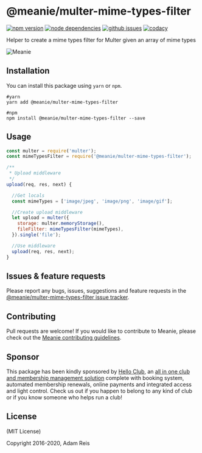 # @meanie/multer-mime-types-filter

[![npm version](https://img.shields.io/npm/v/@meanie/multer-mime-types-filter.svg)](https://www.npmjs.com/package/@meanie/multer-mime-types-filter)
[![node dependencies](https://david-dm.org/meanie/multer-mime-types-filter.svg)](https://david-dm.org/meanie/multer-mime-types-filter)
[![github issues](https://img.shields.io/github/issues/meanie/multer-mime-types-filter.svg)](https://github.com/meanie/multer-mime-types-filter/issues)
[![codacy](https://img.shields.io/codacy/c0decdb116194cc9b1e7c1d53b6a8b3d.svg)](https://www.codacy.com/app/meanie/multer-mime-types-filter)


Helper to create a mime types filter for Multer given an array of mime types

![Meanie](https://raw.githubusercontent.com/meanie/meanie/master/meanie-logo-full.png)

## Installation

You can install this package using `yarn` or `npm`.

```shell
#yarn
yarn add @meanie/multer-mime-types-filter

#npm
npm install @meanie/multer-mime-types-filter --save
```

## Usage

```js
const multer = require('multer');
const mimeTypesFilter = require('@meanie/multer-mime-types-filter');

/**
 * Upload middleware
 */
upload(req, res, next) {

  //Get locals
  const mimeTypes = ['image/jpeg', 'image/png', 'image/gif'];

  //Create upload middleware
  let upload = multer({
    storage: multer.memoryStorage(),
    fileFilter: mimeTypesFilter(mimeTypes),
  }).single('file');

  //Use middleware
  upload(req, res, next);
}
```

## Issues & feature requests

Please report any bugs, issues, suggestions and feature requests in the [@meanie/multer-mime-types-filter issue tracker](https://github.com/meanie/multer-mime-types-filter/issues).

## Contributing

Pull requests are welcome! If you would like to contribute to Meanie, please check out the [Meanie contributing guidelines](https://github.com/meanie/meanie/blob/master/CONTRIBUTING.md).

## Sponsor

This package has been kindly sponsored by [Hello Club](https://helloclub.com?source=meanie), an [all in one club and membership management solution](https://helloclub.com?source=meanie) complete with booking system, automated membership renewals, online payments and integrated access and light control. Check us out if you happen to belong to any kind of club or if you know someone who helps run a club!

## License

(MIT License)

Copyright 2016-2020, Adam Reis
